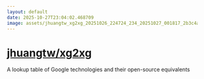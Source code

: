 ```yaml
---
layout: default
date: 2025-10-27T23:04:02.468709
image: assets/jhuangtw_xg2xg_20251026_224724_234_20251027_001817_2b3c4a--20251027T011838129--cropped.png
---
```


# [jhuangtw/xg2xg](https://github.com/jhuangtw/xg2xg/)

A lookup table of Google technologies and their open-source equivalents
